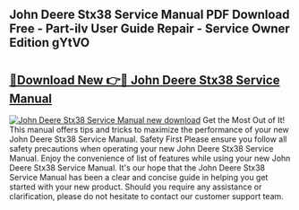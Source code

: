 ## John Deere Stx38 Service Manual PDF Download Free - Part-ilv User Guide Repair - Service Owner Edition gYtVO

# <h2><a href="http://bc35011.oget.top/?id=John+Deere+Stx38+Service+Manual">🔗Download New 👉🔴 John Deere Stx38 Service Manual</a></h2>

[![John Deere Stx38 Service Manual new download](https://i.imgur.com/5g1atiW.png)](http://bc35011.oget.top/?id=John+Deere+Stx38+Service+Manual)
Get the Most Out of It! This manual offers tips and tricks to maximize the performance of your new John Deere Stx38 Service Manual. Safety First Please ensure you follow all safety precautions when operating your new John Deere Stx38 Service Manual. Enjoy the convenience of list of features while using your new John Deere Stx38 Service Manual. It's our hope that the John Deere Stx38 Service Manual has been a clear and concise guide in helping you get started with your new product. Should you require any assistance or clarification, please do not hesitate to contact our customer support team.
